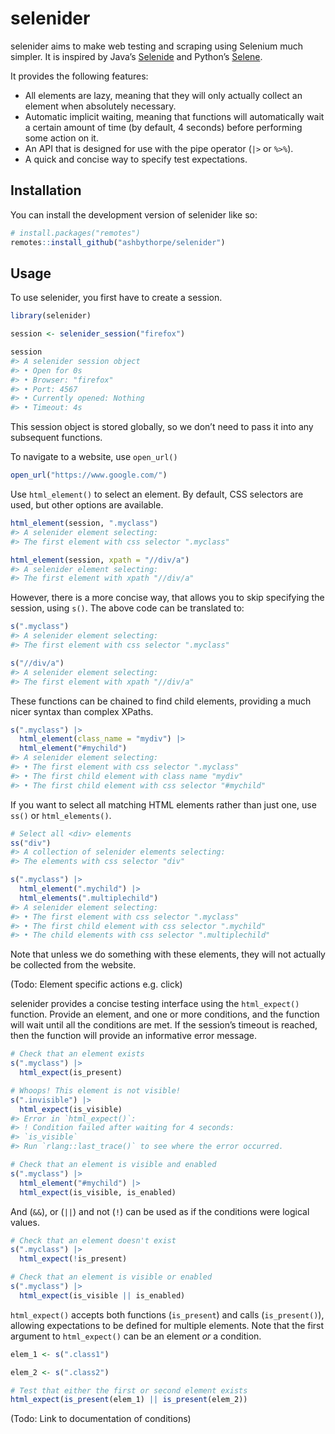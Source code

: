 
<!-- README.md is generated from README.Rmd. Please edit that file -->

# selenider

<!-- badges: start -->
<!-- badges: end -->

selenider aims to make web testing and scraping using Selenium much
simpler. It is inspired by Java’s [Selenide](https://selenide.org/) and
Python’s [Selene](https://yashaka.github.io/selene/).

It provides the following features:

- All elements are lazy, meaning that they will only actually collect an
  element when absolutely necessary.
- Automatic implicit waiting, meaning that functions will automatically
  wait a certain amount of time (by default, 4 seconds) before
  performing some action on it.
- An API that is designed for use with the pipe operator (`|>` or
  `%>%`).
- A quick and concise way to specify test expectations.

## Installation

You can install the development version of selenider like so:

``` r
# install.packages("remotes")
remotes::install_github("ashbythorpe/selenider")
```

## Usage

To use selenider, you first have to create a session.

``` r
library(selenider)

session <- selenider_session("firefox")

session
#> A selenider session object
#> • Open for 0s
#> • Browser: "firefox"
#> • Port: 4567
#> • Currently opened: Nothing
#> • Timeout: 4s
```

This session object is stored globally, so we don’t need to pass it into
any subsequent functions.

To navigate to a website, use `open_url()`

``` r
open_url("https://www.google.com/")
```

Use `html_element()` to select an element. By default, CSS selectors are
used, but other options are available.

``` r
html_element(session, ".myclass")
#> A selenider element selecting:
#> The first element with css selector ".myclass"

html_element(session, xpath = "//div/a")
#> A selenider element selecting:
#> The first element with xpath "//div/a"
```

However, there is a more concise way, that allows you to skip specifying
the session, using `s()`. The above code can be translated to:

``` r
s(".myclass")
#> A selenider element selecting:
#> The first element with css selector ".myclass"

s("//div/a")
#> A selenider element selecting:
#> The first element with xpath "//div/a"
```

These functions can be chained to find child elements, providing a much
nicer syntax than complex XPaths.

``` r
s(".myclass") |>
  html_element(class_name = "mydiv") |>
  html_element("#mychild")
#> A selenider element selecting:
#> • The first element with css selector ".myclass"
#> • The first child element with class name "mydiv"
#> • The first child element with css selector "#mychild"
```

If you want to select all matching HTML elements rather than just one,
use `ss()` or `html_elements()`.

``` r
# Select all <div> elements
ss("div")
#> A collection of selenider elements selecting:
#> The elements with css selector "div"

s(".myclass") |>
  html_element(".mychild") |>
  html_elements(".multiplechild")
#> A selenider element selecting:
#> • The first element with css selector ".myclass"
#> • The first child element with css selector ".mychild"
#> • The child elements with css selector ".multiplechild"
```

Note that unless we do something with these elements, they will not
actually be collected from the website.

(Todo: Element specific actions e.g. click)

selenider provides a concise testing interface using the `html_expect()`
function. Provide an element, and one or more conditions, and the
function will wait until all the conditions are met. If the session’s
timeout is reached, then the function will provide an informative error
message.

``` r
# Check that an element exists
s(".myclass") |>
  html_expect(is_present)

# Whoops! This element is not visible!
s(".invisible") |> 
  html_expect(is_visible)
#> Error in `html_expect()`:
#> ! Condition failed after waiting for 4 seconds:
#> `is_visible`
#> Run `rlang::last_trace()` to see where the error occurred.

# Check that an element is visible and enabled
s(".myclass") |>
  html_element("#mychild") |>
  html_expect(is_visible, is_enabled)
```

And (`&&`), or (`||`) and not (`!`) can be used as if the conditions
were logical values.

``` r
# Check that an element doesn't exist
s(".myclass") |>
  html_expect(!is_present)

# Check that an element is visible or enabled
s(".myclass") |>
  html_expect(is_visible || is_enabled)
```

`html_expect()` accepts both functions (`is_present`) and calls
(`is_present()`), allowing expectations to be defined for multiple elements.
Note that the first argument to `html_expect()` can be an element *or* a
condition.

``` r
elem_1 <- s(".class1")

elem_2 <- s(".class2")

# Test that either the first or second element exists
html_expect(is_present(elem_1) || is_present(elem_2))
```

(Todo: Link to documentation of conditions)
